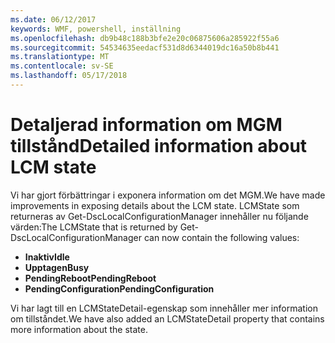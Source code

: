 ```yaml
---
ms.date: 06/12/2017
keywords: WMF, powershell, inställning
ms.openlocfilehash: db9b48c188b3bfe2e20c06875606a285922f55a6
ms.sourcegitcommit: 54534635eedacf531d8d6344019dc16a50b8b441
ms.translationtype: MT
ms.contentlocale: sv-SE
ms.lasthandoff: 05/17/2018
---
```

# <a name="detailed-information-about-lcm-state"></a><span data-ttu-id="c94c6-102">Detaljerad information om MGM tillstånd</span><span class="sxs-lookup"><span data-stu-id="c94c6-102">Detailed information about LCM state</span></span>

<span data-ttu-id="c94c6-103">Vi har gjort förbättringar i exponera information om det MGM.</span><span class="sxs-lookup"><span data-stu-id="c94c6-103">We have made improvements in exposing details about the LCM state.</span></span> <span data-ttu-id="c94c6-104">LCMState som returneras av Get-DscLocalConfigurationManager innehåller nu följande värden:</span><span class="sxs-lookup"><span data-stu-id="c94c6-104">The LCMState that is returned by Get-DscLocalConfigurationManager can now contain the following values:</span></span>

* <span data-ttu-id="c94c6-105">**Inaktiv**</span><span class="sxs-lookup"><span data-stu-id="c94c6-105">**Idle**</span></span>
* <span data-ttu-id="c94c6-106">**Upptagen**</span><span class="sxs-lookup"><span data-stu-id="c94c6-106">**Busy**</span></span>
* <span data-ttu-id="c94c6-107">**PendingReboot**</span><span class="sxs-lookup"><span data-stu-id="c94c6-107">**PendingReboot**</span></span>
* <span data-ttu-id="c94c6-108">**PendingConfiguration**</span><span class="sxs-lookup"><span data-stu-id="c94c6-108">**PendingConfiguration**</span></span>

<span data-ttu-id="c94c6-109">Vi har lagt till en LCMStateDetail-egenskap som innehåller mer information om tillståndet.</span><span class="sxs-lookup"><span data-stu-id="c94c6-109">We have also added an LCMStateDetail property that contains more information about the state.</span></span>
